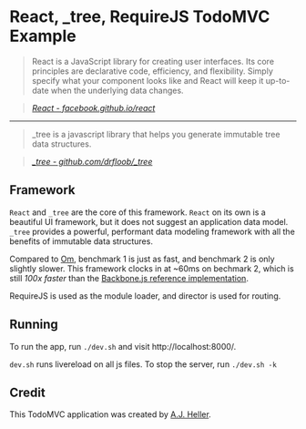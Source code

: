 # React, _tree, RequireJS TodoMVC Example

> React is a JavaScript library for creating user interfaces. Its core principles are declarative code, efficiency, and flexibility. Simply specify what your component looks like and React will keep it up-to-date when the underlying data changes.

> _[React - facebook.github.io/react](http://facebook.github.io/react)_

--------------------------------------------------------------------------------

> _tree is a javascript library that helps you generate immutable tree data structures.

> *[\_tree - github.com/drfloob/_tree](https://github.com/drfloob/_tree)*


## Framework

`React` and `_tree` are the core of this framework. `React` on its own
is a beautiful UI framework, but it does not suggest an application
data model. `_tree` provides a powerful, performant data modeling
framework with all the benefits of immutable data structures.

Compared to [Om](https://github.com/swannodette/om), benchmark 1 is
just as fast, and benchmark 2 is only slightly slower. This framework
clocks in at ~60ms on bechmark 2, which is still *100x faster* than
the
[Backbone.js reference implementation](http://swannodette.github.io/todomvc/architecture-examples/backbone/index.html).

RequireJS is used as the module loader, and director is used for
routing.

## Running

To run the app, run `./dev.sh` and visit http://localhost:8000/.

`dev.sh` runs livereload on all js files. To stop the server, run
`./dev.sh -k`

## Credit

This TodoMVC application was created by [A.J. Heller](http://drfloob.com/).
